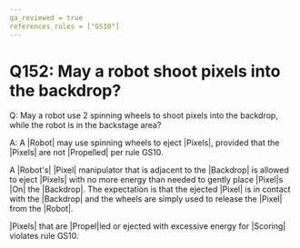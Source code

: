 ```yaml
---
qa_reviewed = true
references_rules = ["GS10"]
---
```


# Q152: May a robot shoot pixels into the backdrop?

Q: May a robot use 2 spinning wheels to shoot pixels into the backdrop, while the robot is in the backstage area?

A: A |Robot| may use spinning wheels to eject |Pixels|, provided that the |Pixels| are not |Propelled| per rule GS10.

A |Robot's| |Pixel| manipulator that is adjacent to the |Backdrop| is allowed to eject |Pixels| with no more energy than needed to gently place |Pixel|s |On| the |Backdrop|. The expectation is that the ejected |Pixel| is in contact with the |Backdrop| and the wheels are simply used to release the |Pixel| from the |Robot|.

|Pixels| that are |Propel|led or ejected with excessive energy for |Scoring| violates rule GS10.